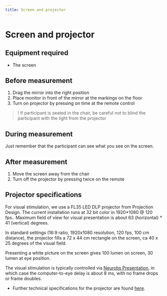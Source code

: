 ```yaml
---
title: Screen and projector
---
```


# Screen and projector

## Equipment required
- The screen

## Before measurement
1. Drag the mirror into the right position
2. Place monitor in front of the mirror at the markings on the floor
3. Turn on projector by pressing on time at the remote control

> ! If participant is seated in the chair, be careful not to blind the participant with the light from the projector

## During measurement
Just remember that the participant can see what you see on the screen.

## After measurement
1. Move the screen away from the chair
2. Turn off the projector by pressing twice on the remote

## Projector specifications

For  visual stimulation, we use  a   FL35 LED  DLP projector from Projection Design.  The current installation runs at 32 bit color in 1920*1080  @  120 fps..  Maximum  field of view for visual presentation is about  63 (horizontal) * 41 (vertical) degrees.

In standard settings (16:9 ratio, 1920x1080 resolution, 120 fps, 100 cm distance), the projector fills a 72 x 44 cm rectangle on the screen, ca 40 x 25 degrees of the visual field.

Presenting a white picture on the screen gives 100 lumen on screen, 30 lumen at eye position.

The visual stimulation is typically controlled via [Neurobs Presentation](../../presentation/01_Presentation.md), in which case  the computer-to-eye delay is about 8 ms, with no frame drops or frame doubles.

* Further technical specifications for the projector are found [here](https://natmeg.se/onewebmedia/602-0740-05%20FL35%20series%20single%20pageEN%20-%20web.pdf).